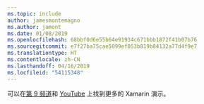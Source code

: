 ```yaml
---
ms.topic: include
author: jamesmontemagno
ms.author: jamont
ms.date: 01/08/2019
ms.openlocfilehash: 68bbf0d6e55b64e91934c671bbb1872f41b07b76
ms.sourcegitcommit: e7f27ba75cae5099ef053b819b84132a77d4f9e7
ms.translationtype: HT
ms.contentlocale: zh-CN
ms.lasthandoff: 04/16/2019
ms.locfileid: "54115348"
---
```

可以在[第 9 频道](https://channel9.msdn.com/Shows/XamarinShow)和 [YouTube](https://www.youtube.com/playlist?list=PLlrxD0HtieHjcWsAFoFnPy6I0dn9fDOjS) 上找到更多的 Xamarin 演示。

